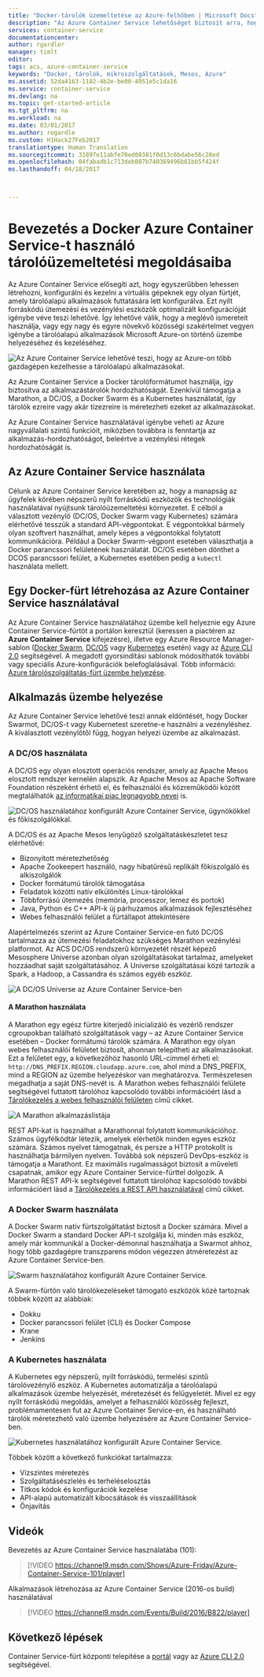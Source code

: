 ```yaml
---
title: "Docker-tárolók üzemeltetése az Azure-felhőben | Microsoft Docs"
description: "Az Azure Container Service lehetőséget biztosít arra, hogy egyszerűbben lehessen létrehozni, konfigurálni és kezelni a virtuális gépeknek egy olyan fürtjét, amely tárolóalapú alkalmazások futtatására lett konfigurálva."
services: container-service
documentationcenter: 
author: rgardler
manager: timlt
editor: 
tags: acs, azure-container-service
keywords: "Docker, tárolók, mikroszolgáltatások, Mesos, Azure"
ms.assetid: 52da4163-1182-4b2e-be00-4951e5c1da16
ms.service: container-service
ms.devlang: na
ms.topic: get-started-article
ms.tgt_pltfrm: na
ms.workload: na
ms.date: 03/01/2017
ms.author: rogardle
ms.custom: H1Hack27Feb2017
translationtype: Human Translation
ms.sourcegitcommit: 31897e11abfe70ed08381f0d13c6bdabe56c28ed
ms.openlocfilehash: 04fabadb1c713deb007b740369496b61bb5f424f
ms.lasthandoff: 04/18/2017



---
```

# <a name="introduction-to-docker-container-hosting-solutions-with-azure-container-service"></a>Bevezetés a Docker Azure Container Service-t használó tárolóüzemeltetési megoldásaiba 
Az Azure Container Service elősegíti azt, hogy egyszerűbben lehessen létrehozni, konfigurálni és kezelni a virtuális gépeknek egy olyan fürtjét, amely tárolóalapú alkalmazások futtatására lett konfigurálva. Ezt nyílt forráskódú ütemezési és vezénylési eszközök optimalizált konfigurációját igénybe véve teszi lehetővé. Így lehetővé válik, hogy a meglévő ismereteit használja, vagy egy nagy és egyre növekvő közösségi szakértelmet vegyen igénybe a tárolóalapú alkalmazások Microsoft Azure-on történő üzembe helyezéséhez és kezeléséhez.

![Az Azure Container Service lehetővé teszi, hogy az Azure-on több gazdagépen kezelhesse a tárolóalapú alkalmazásokat.](./media/acs-intro/acs-cluster-new.png)

Az Azure Container Service a Docker tárolóformátumot használja, így biztosítva az alkalmazástárolók hordozhatóságát. Ezenkívül támogatja a Marathon, a DC/OS, a Docker Swarm és a Kubernetes használatát, így tárolók ezreire vagy akár tízezreire is méretezheti ezeket az alkalmazásokat.

Az Azure Container Service használatával igénybe veheti az Azure nagyvállalati szintű funkcióit, miközben továbbra is fenntartja az alkalmazás-hordozhatóságot, beleértve a vezénylési rétegek hordozhatóságát is.

## <a name="using-azure-container-service"></a>Az Azure Container Service használata
Célunk az Azure Container Service keretében az, hogy a manapság az ügyfelek körében népszerű nyílt forráskódú eszközök és technológiák használatával nyújtsunk tárolóüzemeltetési környezetet. E célból a választott vezénylő (DC/OS, Docker Swarm vagy Kubernetes) számára elérhetővé tesszük a standard API-végpontokat. E végpontokkal bármely olyan szoftvert használhat, amely képes a végpontokkal folytatott kommunikációra. Például a Docker Swarm-végpont esetében választhatja a Docker parancssori felületének használatát. DC/OS esetében dönthet a DCOS parancssori felület, a Kubernetes esetében pedig a `kubectl` használata mellett.

## <a name="creating-a-docker-cluster-by-using-azure-container-service"></a>Egy Docker-fürt létrehozása az Azure Container Service használatával
Az Azure Container Service használatához üzembe kell helyeznie egy Azure Container Service-fürtöt a portálon keresztül (keressen a piactéren az **Azure Container Service** kifejezésre), illetve egy Azure Resource Manager-sablon ([Docker Swarm](https://github.com/Azure/azure-quickstart-templates/tree/master/101-acs-swarm), [DC/OS](https://github.com/Azure/azure-quickstart-templates/tree/master/101-acs-dcos) vagy [Kubernetes](https://github.com/Azure/azure-quickstart-templates/tree/master/101-acs-kubernetes) esetén) vagy az [Azure CLI 2.0](container-service-create-acs-cluster-cli.md) segítségével. A megadott gyorsindítási sablonok módosíthatók további vagy speciális Azure-konfigurációk belefoglalásával. Több információ: [Azure tárolószolgáltatás-fürt üzembe helyezése](container-service-deployment.md).

## <a name="deploying-an-application"></a>Alkalmazás üzembe helyezése
Az Azure Container Service lehetővé teszi annak eldöntését, hogy Docker Swarmot, DC/OS-t vagy Kubernetest szeretne-e használni a vezényléshez. A kiválasztott vezénylőtől függ, hogyan helyezi üzembe az alkalmazást.

### <a name="using-dcos"></a>A DC/OS használata
A DC/OS egy olyan elosztott operációs rendszer, amely az Apache Mesos elosztott rendszer kernelén alapszik. Az Apache Mesos az Apache Software Foundation részeként érhető el, és felhasználói és közreműködői között megtalálhatók [az informatikai piac legnagyobb nevei](http://mesos.apache.org/documentation/latest/powered-by-mesos/) is.

![DC/OS használatához konfigurált Azure Container Service, ügynökökkel és főkiszolgálókkal.](media/acs-intro/dcos.png)

A DC/OS és az Apache Mesos lenyűgöző szolgáltatáskészletet tesz elérhetővé:

* Bizonyított méretezhetőség
* Apache Zookeepert használó, nagy hibatűrésű replikált főkiszolgáló és alkiszolgálók
* Docker formátumú tárolók támogatása
* Feladatok közötti natív elkülönítés Linux-tárolókkal
* Többforrású ütemezés (memória, processzor, lemez és portok)
* Java, Python és C++ API-k új párhuzamos alkalmazások fejlesztéséhez
* Webes felhasználói felület a fürtállapot áttekintésére

Alapértelmezés szerint az Azure Container Service-en futó DC/OS tartalmazza az ütemezési feladatokhoz szükséges Marathon vezénylési platformot. Az ACS DC/OS rendszerű környezetét részét képező Mesosphere Universe azonban olyan szolgáltatásokat tartalmaz, amelyeket hozzáadhat saját szolgáltatásához. A Universe szolgáltatásai közé tartozik a Spark, a Hadoop, a Cassandra és számos egyéb eszköz.

![A DC/OS Universe az Azure Container Service-ben](media/dcos/universe.png)

#### <a name="using-marathon"></a>A Marathon használata
A Marathon egy egész fürtre kiterjedő inicializáló és vezérlő rendszer cgroupokban található szolgáltatások vagy – az Azure Container Service esetében – Docker formátumú tárolók számára. A Marathon egy olyan webes felhasználói felületet biztosít, ahonnan telepítheti az alkalmazásokat. Ezt a felületet egy, a következőhöz hasonló URL-címmel érheti el: `http://DNS_PREFIX.REGION.cloudapp.azure.com`, ahol mind a DNS\_PREFIX, mind a REGION az üzembe helyezéskor van meghatározva. Természetesen megadhatja a saját DNS-nevét is. A Marathon webes felhasználói felülete segítségével futtatott tárolóhoz kapcsolódó további információért lásd a [Tárolókezelés a webes felhasználói felületen](container-service-mesos-marathon-ui.md) című cikket.

![A Marathon alkalmazáslistája](media/dcos/marathon-applications-list.png)

REST API-kat is használhat a Marathonnal folytatott kommunikációhoz. Számos ügyfélkódtár létezik, amelyek elérhetők minden egyes eszköz számára. Számos nyelvet támogatnak, és persze a HTTP protokollt is használhatja bármilyen nyelven. Továbbá sok népszerű DevOps-eszköz is támogatja a Marathont. Ez maximális rugalmasságot biztosít a műveleti csapatnak, amikor egy Azure Container Service-fürttel dolgozik. A Marathon REST API-k segítségével futtatott tárolóhoz kapcsolódó további információért lásd a [Tárolókezelés a REST API használatával](container-service-mesos-marathon-rest.md) című cikket.

### <a name="using-docker-swarm"></a>A Docker Swarm használata
A Docker Swarm natív fürtszolgáltatást biztosít a Docker számára. Mivel a Docker Swarm a standard Docker API-t szolgálja ki, minden más eszköz, amely már kommunikál a Docker-démonnal használhatja a Swarmot ahhoz, hogy több gazdagépre transzparens módon végezzen átméretezést az Azure Container Service-ben.

![Swarm használatához konfigurált Azure Container Service.](media/acs-intro/acs-swarm2.png)

A Swarm-fürtön való tárolókezeléseket támogató eszközök közé tartoznak többek között az alábbiak:

* Dokku
* Docker parancssori felület (CLI) és Docker Compose
* Krane
* Jenkins

### <a name="using-kubernetes"></a>A Kubernetes használata
A Kubernetes egy népszerű, nyílt forráskódú, termelési szintű tárolóvezénylő eszköz. A Kubernetes automatizálja a tárolóalapú alkalmazások üzembe helyezését, méretezését és felügyeletét. Mivel ez egy nyílt forráskódú megoldás, amelyet a felhasználói közösség fejleszt, problémamentesen fut az Azure Container Service-en, és használható tárolók méretezhető való üzembe helyezésére az Azure Container Service-ben.

![Kubernetes használatához konfigurált Azure Container Service.](media/acs-intro/kubernetes.png)

Többek között a következő funkciókat tartalmazza:
* Vízszintes méretezés
* Szolgáltatásészlelés és terheléselosztás
* Titkos kódok és konfigurációk kezelése
* API-alapú automatizált kibocsátások és visszaállítások
* Önjavítás




## <a name="videos"></a>Videók
Bevezetés az Azure Container Service használatába (101):  

> [!VIDEO https://channel9.msdn.com/Shows/Azure-Friday/Azure-Container-Service-101/player]
>
>

Alkalmazások létrehozása az Azure Container Service (2016-os build) használatával

> [!VIDEO https://channel9.msdn.com/Events/Build/2016/B822/player]
>
>

## <a name="next-steps"></a>Következő lépések

Container Service-fürt központi telepítése a [portál](container-service-deployment.md) vagy az [Azure CLI 2.0](container-service-create-acs-cluster-cli.md) segítségével.
